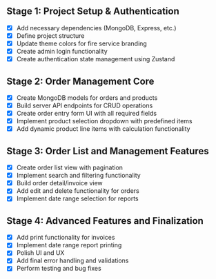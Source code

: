 ## Stage 1: Project Setup & Authentication
- [x] Add necessary dependencies (MongoDB, Express, etc.)
- [x] Define project structure
- [x] Update theme colors for fire service branding
- [x] Create admin login functionality
- [x] Create authentication state management using Zustand

## Stage 2: Order Management Core
- [x] Create MongoDB models for orders and products
- [x] Build server API endpoints for CRUD operations
- [x] Create order entry form UI with all required fields
- [x] Implement product selection dropdown with predefined items
- [x] Add dynamic product line items with calculation functionality

## Stage 3: Order List and Management Features
- [x] Create order list view with pagination
- [x] Implement search and filtering functionality
- [x] Build order detail/invoice view
- [x] Add edit and delete functionality for orders
- [x] Implement date range selection for reports

## Stage 4: Advanced Features and Finalization
- [x] Add print functionality for invoices
- [x] Implement date range report printing
- [x] Polish UI and UX
- [x] Add final error handling and validations
- [x] Perform testing and bug fixes